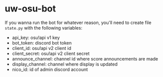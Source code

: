 # uw-osu-bot

If you wanna run the bot for whatever reason, you'll need to create file `state.py` with the following variables:

- api_key: osu!api v1 key
- bot_token: discord bot token
- client_id: osu!api v2 client id
- client_secret: osu!api v2 client secret
- announce_channel: channel id where score announcements are made
- display_channel: channel where display is updated
- nico_id: id of admin discord account
